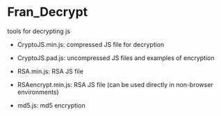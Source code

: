 # Fran_Decrypt
tools for decrypting js

- CryptoJS.min.js: compressed JS file for decryption
- CryptoJS.pad.js: uncompressed JS files and examples of encryption
- RSA.min.js: RSA JS file
- RSAencrypt.min.js: RSA JS file (can be used directly in non-browser environments)

- md5.js: md5 encryption

